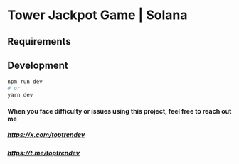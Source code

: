 # Tower Jackpot Game | Solana 

## Requirements

## Development

```bash
npm run dev
# or
yarn dev
```

#### When you face difficulty or issues using this project, feel free to reach out me
##### https://x.com/toptrendev
##### https://t.me/toptrendev
